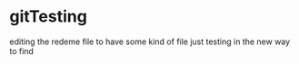 # gitTesting

editing the redeme file to have some kind of file just testing in the new way to find
